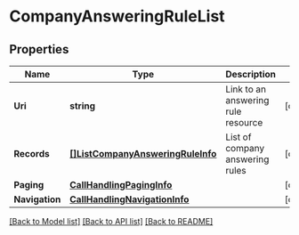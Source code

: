 # CompanyAnsweringRuleList

## Properties

Name | Type | Description | Notes
------------ | ------------- | ------------- | -------------
**Uri** | **string** | Link to an answering rule resource | [optional] 
**Records** | [**[]ListCompanyAnsweringRuleInfo**](ListCompanyAnsweringRuleInfo.md) | List of company answering rules | [optional] 
**Paging** | [**CallHandlingPagingInfo**](CallHandlingPagingInfo.md) |  | [optional] 
**Navigation** | [**CallHandlingNavigationInfo**](CallHandlingNavigationInfo.md) |  | [optional] 

[[Back to Model list]](../README.md#documentation-for-models) [[Back to API list]](../README.md#documentation-for-api-endpoints) [[Back to README]](../README.md)



